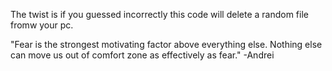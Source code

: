 The twist is if you guessed incorrectly this code will delete a random file fromw your pc.

"Fear is the strongest motivating factor above everything else. Nothing else can move us out of comfort zone as effectively as fear." -Andrei

